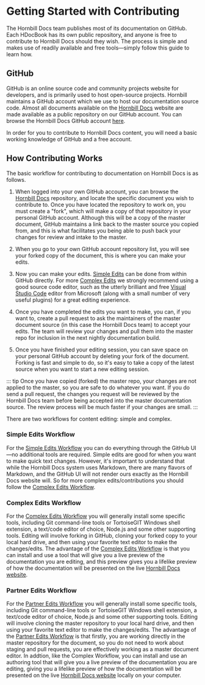 # Getting Started with Contributing

The Hornbill Docs team publishes most of its documentation on GitHub. Each HDocBook has its own public repository, and anyone is free to contribute to Hornbill Docs should they wish. The process is simple and makes use of readily available and free tools—simply follow this guide to learn how. 
## GitHub

GitHub is an online source code and community projects website for developers, and is primarily used to host open-source projects. Hornbill maintains a GitHub account which we use to host our documentation source code. Almost all documents available on the [Hornbill Docs](/) website are made available as a public repository on our GitHub account.  You can browse the Hornbill Docs GitHub account [here](https://github.com/Hornbill-Docs).

In order for you to contribute to Hornbill Docs content, you will need a basic working knowledge of GitHub and a free account.
## How Contributing Works

The basic workflow for contributing to documentation on Hornbill Docs is as follows. 

1. When logged into your own GitHub account, you can browse the [Hornbill Docs](https://github.com/Hornbill-Docs) repository, and locate the specific document you wish to contribute to. Once you have located the repository to work on, you must create a "fork", which will make a copy of that repository in your personal GitHub account. Although this will be a copy of the master document, GitHub maintains a link back to the master source you copied from, and this is what facilitates you being able to push back your changes for review and intake to the master.  

2. When you go to your own GitHub account repository list, you will see your forked copy of the document, this is where you can make your edits.

3. Now you can make your edits. [Simple Edits](/_books/hdoc-guide/getting-started/simple-edits) can be done from within GitHub directly. For more [Complex Edits](/_books/hdoc-guide/getting-started/complex-edits) we strongly recommend using a good source code editor, such as the utterly brilliant and free [Visual Studio Code](https://code.visualstudio.com/) editor from Microsoft (along with a small number of very useful plugins) for a great editing experience.

4. Once you have completed the edits you want to make, you can, if you want to, create a pull request to ask the maintainers of the master document source (in this case the Hornbill Docs team) to accept your edits. The team will review your changes and pull them into the master repo for inclusion in the next nightly documentation build. 

5. Once you have finished your editing session, you can save space on your personal GitHub account by deleting your fork of the document. Forking is fast and simple to do, so it's easy to take a copy of the latest source when you want to start a new editing session. 

::: tip
Once you have copied (forked) the master repo, your changes are not applied to the master, so you are safe to do whatever you want. If you do send a pull request, the changes you request will be reviewed by the Hornbill Docs team before being accepted into the master documentation source. The review process will be much faster if your changes are small.
:::

There are two workflows for content editing: simple and complex.  

### Simple Edits Workflow
For the [Simple Edits Workflow](/_books/hdoc-guide/getting-started/simple-edits) you can do everything through the GitHub UI—no additional tools are required. Simple edits are good for when you want to make quick text changes. However, it's important to understand that while the Hornbill Docs system uses Markdown, there are many flavors of Markdown, and the GitHub UI will not render ours exactly as the Hornbill Docs website will. So for more complex edits/contributions you should follow the [Complex Edits Workflow](/_books/hdoc-guide/getting-started/complex-edits). 

### Complex Edits Workflow
For the [Complex Edits Workflow](/_books/hdoc-guide/getting-started/complex-edits) you will generally install some specific tools, including Git command-line tools or TortoiseGIT Windows shell extension, a text/code editor of choice, Node.js and some other supporting tools. Editing will involve forking in GitHub, cloning your forked copy to your local hard drive, and then using your favorite text editor to make the changes/edits. The advantage of the [Complex Edits Workflow](/_books/hdoc-guide/getting-started/complex-edits) is that you can install and use a tool that will give you a live preview of the documentation you are editing, and this preview gives you a lifelike preview of how the documentation will be presented on the live [Hornbill Docs website](/).

### Partner Edits Workflow
For the [Partner Edits Workflow](/_books/hdoc-guide/getting-started/partner-edits) you will generally install some specific tools, including Git command-line tools or TortoiseGIT Windows shell extension, a text/code editor of choice, Node.js and some other supporting tools. Editing will involve cloning the master repository to your local hard drive, and then using your favorite text editor to make the changes/edits. The advantage of the [Partner Edits Workflow](/_books/hdoc-guide/getting-started/partner-edits) is that firstly, you are working directly in the master repository for the document, so you do not need to work about staging and pull requests, you are effectively working as a master document editor.  In addtion, like the Complex Workflow, you can install and use an authoring tool that will give you a live preview of the documentation you are editing, giving you a lifelike preview of how the documentation will be presented on the live [Hornbill Docs website](/) locally on your computer.
